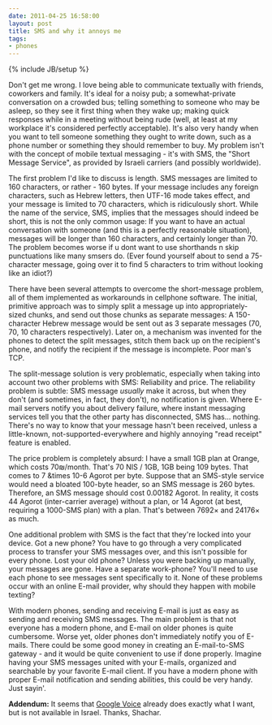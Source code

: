 ```yaml
---
date: 2011-04-25 16:58:00
layout: post
title: SMS and why it annoys me
tags:
- phones
---
```

{% include JB/setup %}

Don't get me wrong. I love being able to communicate textually with friends,
coworkers and family. It's ideal for a noisy pub; a somewhat-private
conversation on a crowded bus; telling something to someone who may be asleep,
so they see it first thing when they wake up; making quick responses while in a
meeting without being rude (well, at least at my workplace it's considered
perfectly acceptable). It's also very handy when you want to tell someone
something they ought to write down, such as a phone number or something they
should remember to buy. My problem isn't with the concept of mobile textual
messaging - it's with SMS, the "Short Message Service", as provided by Israeli
carriers (and possibly worldwide).

The first problem I'd like to discuss is length. SMS messages are limited to
160 characters, or rather - 160 bytes. If your message includes any foreign
characters, such as Hebrew letters, then UTF-16 mode takes effect, and your
message is limited to 70 characters, which is ridiculously short. While the
name of the service, SMS, implies that the messages should indeed be short,
this is not the only common usage: If you want to have an actual conversation
with someone (and this is a perfectly reasonable situation), messages will be
longer than 160 characters, and certainly longer than 70. The problem becomes
worse if u dont want to use shorthands n skip punctuations like many smsers do.
(Ever found yourself about to send a 75-character message, going over it to
find 5 characters to trim without looking like an idiot?)

There have been several attempts to overcome the short-message problem, all of
them implemented as workarounds in cellphone software. The initial, primitive
approach was to simply split a message up into appropriately-sized chunks, and
send out those chunks as separate messages: A 150-character Hebrew message
would be sent out as 3 separate messages (70, 70, 10 characters respectively).
Later on, a mechanism was invented for the phones to detect the split messages,
stitch them back up on the recipient's phone, and notify the recipient if the
message is incomplete. Poor man's TCP.

The split-message solution is very problematic, especially when taking into
account two other problems with SMS: Reliability and price. The reliability
problem is subtle: SMS message _usually_ make it across, but when they don't
(and sometimes, in fact, they don't), no notification is given. Where E-mail
servers notify you about delivery failure, where instant messaging services
tell you that the other party has disconnected, SMS has... nothing. There's no
way to know that your message hasn't been received, unless a little-known,
not-supported-everywhere and highly annoying "read receipt" feature is enabled.

The price problem is completely absurd: I have a small 1GB plan at Orange,
which costs 70₪/month. That's 70 NIS / 1GB, 1GB being 109 bytes. That comes to
7 &times 10-6 Agorot per byte. Suppose that an SMS-style service would need a
bloated 100-byte header, so an SMS message is 260 bytes. Therefore, an SMS
message should cost 0.00182 Agorot. In reality, it costs 44 Agorot
(inter-carrier average) without a plan, or 14 Agorot (at best, requiring a
1000-SMS plan) with a plan. That's between 7692× and 24176× as much.

One additional problem with SMS is the fact that they're locked into your
device. Got a new phone? You have to go through a very complicated process to
transfer your SMS messages over, and this isn't possible for every phone. Lost
your old phone? Unless you were backing up manually, your messages are gone.
Have a separate work-phone? You'll need to use each phone to see messages sent
specifically to it. None of these problems occur with an online E-mail
provider, why should they happen with mobile texting?

With modern phones, sending and receiving E-mail is just as easy as sending and
receiving SMS messages. The main problem is that not everyone has a modern
phone, and E-mail on older phones is quite cumbersome. Worse yet, older phones
don't immediately notify you of E-mails. There could be some good money in
creating an E-mail-to-SMS gateway - and it would be quite convenient to use if
done properly. Imagine having your SMS messages united with your E-mails,
organized and searchable by your favorite E-mail client. If you have a modern
phone with proper E-mail notification and sending abilities, this could be very
handy. Just sayin'.

**Addendum:** It seems that [Google Voice][googvoicevideo] already does exactly
what I want, but is not available in Israel. Thanks, Shachar.

[googvoicevideo]: http://www.youtube.com/watch?v=zpgMJ7Hv6tk

